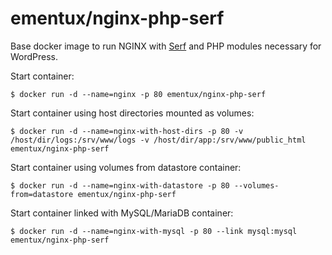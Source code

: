 ementux/nginx-php-serf
======================

Base docker image to run NGINX with [Serf](https://serfdom.io/) and PHP modules necessary for WordPress.

Start container:

`$ docker run -d --name=nginx -p 80 ementux/nginx-php-serf`

Start container using host directories mounted as volumes:

`$ docker run -d --name=nginx-with-host-dirs -p 80 -v /host/dir/logs:/srv/www/logs -v /host/dir/app:/srv/www/public_html ementux/nginx-php-serf`

Start container using volumes from datastore container:

`$ docker run -d --name=nginx-with-datastore -p 80 --volumes-from=datastore ementux/nginx-php-serf`

Start container linked with MySQL/MariaDB container:

`$ docker run -d --name=nginx-with-mysql -p 80 --link mysql:mysql ementux/nginx-php-serf`
